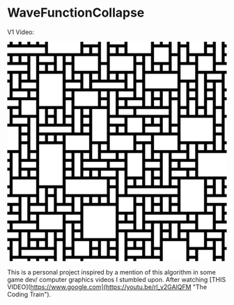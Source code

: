 # WaveFunctionCollapse

V1 Video:

[![V1 Wave Function Collapse](V1.PNG)](https://youtube.com/shorts/JEJoIFABgiQ "V1 Wave Function Collapse")

This is a personal project inspired by a mention of this algorithm in some game dev/ computer graphics videos I stumbled upon. After watching [THIS VIDEO](https://www.google.com](https://youtu.be/rI_y2GAlQFM "The Coding Train").
